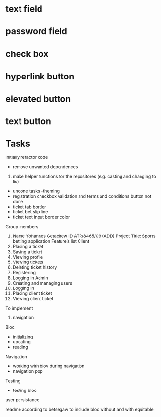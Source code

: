 # text field

# password field

# check box

# hyperlink button

# elevated button

# text button

# Tasks

initially refactor code

- remove unwanted dependences

1. make helper functions for the repositores (e.g. casting and changing to lis)

- undone tasks
  -theming
- registration checkbox validation and terms and conditions button not done
- ticket tab border
- ticket bet slip line
- ticket text input border color

Group members

1. Name Yohannes Getachew
   ID ATR/8465/09 (ADD)
   Project Title: Sports betting application
   Feature’s list
   Client
1. Placing a ticket
1. Saving a ticket
1. Viewing profile
1. Viewing tickets
1. Deleting ticket history
1. Registering
1. Logging in
   Admin
1. Creating and managing users
1. Logging in
1. Placing client ticket
1. Viewing client ticket

To implement

1. navigation

Bloc

- initializing
- updating
- reading

Navigation

- working with blov during navigation
- navigation pop

Testing

- testing bloc

user persistance

readme according to betsegaw
to include
bloc without and with equitable
